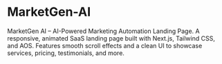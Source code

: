 # MarketGen-AI
MarketGen AI – AI-Powered Marketing Automation Landing Page. A responsive, animated SaaS landing page built with Next.js, Tailwind CSS, and AOS. Features smooth scroll effects and a clean UI to showcase services, pricing, testimonials, and more.
